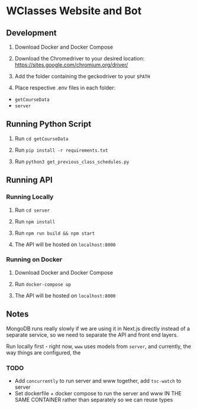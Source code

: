 # WClasses Website and Bot

## Development

1. Download Docker and Docker Compose

2. Download the Chromedriver to your desired location: https://sites.google.com/chromium.org/driver/

3. Add the folder containing the geckodriver to your `$PATH`

4. Place respective .env files in each folder:
- `getCourseData`
- `server`

## Running Python Script

1. Run `cd getCourseData`

2. Run `pip install -r requirements.txt`

3. Run `python3 get_previous_class_schedules.py`

## Running API

### Running Locally
1. Run `cd server`

2. Run `npm install`

3. Run `npm run build && npm start`

4. The API will be hosted on `localhost:8000`

### Running on Docker

1. Download Docker and Docker Compose

2. Run `docker-compose up`

3. The API will be hosted on `localhost:8000`

## Notes

MongoDB runs really slowly if we are using it in Next.js directly instead of a separate service, so we need to separate the API and front end layers.

Run locally first - right now, `www` uses models from `server`, and currently, the way things are configured, the 

### TODO
- Add `concurrently` to run server and www together, add `tsc-watch` to server
- Set dockerfile + docker compose to run the server and www IN THE SAME CONTAINER rather than separately so we can reuse types


